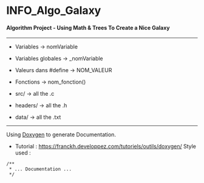 # INFO_Algo_Galaxy
#### Algorithm Project - Using Math &amp; Trees To Create a Nice Galaxy
------
* Variables → nomVariable
* Variables globales → _nomVariable
* Valeurs dans #define → NOM_VALEUR
* Fonctions → nom_fonction()

* src/ → all the .c
* headers/ → all the .h
* data/ → all the .txt
------
Using [Doxygen](http://www.doxygen.nl "Doxygen's Homepage") to generate Documentation.
* Tutorial : https://franckh.developpez.com/tutoriels/outils/doxygen/
Style used :

```
/**
 * ... Documentation ...
 */
 ```